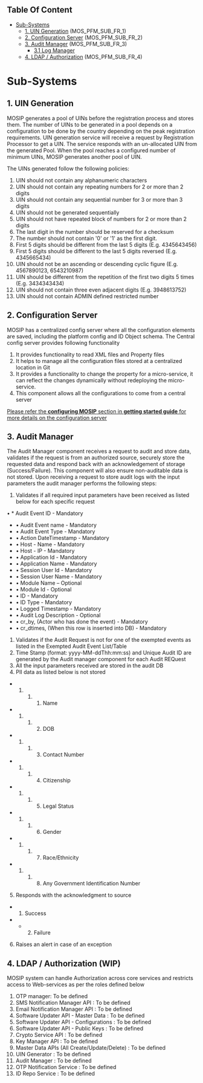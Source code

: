 ## Table Of Content
- [Sub-Systems](#sub-systems)
  * [1. UIN Generation](#1-uin-generation) (MOS_PFM_SUB_FR_1)
  * [2. Configuration Server](#2-configuration-server) (MOS_PFM_SUB_FR_2)
  * [3. Audit Manager](#3-audit-manager) (MOS_PFM_SUB_FR_3)
    * [3.1 Log Manager](#31-log-manager)
  * [4. LDAP / Authorization](#4-ldap--authorization) (MOS_PFM_SUB_FR_4)
# Sub-Systems
## 1. UIN Generation
MOSIP generates a pool of UINs before the registration process and stores them. 
The number of UINs to be generated in a pool depends on a configuration to be done by the country depending on the peak registration requirements. UIN generation service will receive a request by Registration Processor to get a UIN. The service responds with an un-allocated UIN from the generated Pool. 
When the pool reaches a configured number of minimum UINs, MOSIP generates another pool of UIN. 


The UINs generated follow the following policies:


1. UIN should not contain any alphanumeric characters
1. UIN should not contain any repeating numbers for 2 or more than 2 digits
1. UIN should not contain any sequential number for 3 or more than 3 digits
1. UIN should not be generated sequentially
1. UIN should not have repeated block of numbers for 2 or more than 2 digits
1. The last digit in the number should be reserved for a checksum
1. The number should not contain '0' or '1' as the first digit.
1. First 5 digits should be different from the last 5 digits (E.g. 4345643456)
1. First 5 digits should be different to the last 5 digits reversed (E.g. 4345665434)
1. UIN should not be an ascending or descending cyclic figure (E.g. 4567890123, 6543210987)
1. UIN should be different from the repetition of the first two digits 5 times (E.g. 3434343434)
1. UIN should not contain three even adjacent digits (E.g. 3948613752)
1. UIN should not contain ADMIN defined restricted number

## 2. Configuration Server

MOSIP has a centralized config server where all the configuration elements are saved, including the platform config and ID Object schema.
The Central config server provides following functionality
1.	It provides functionality to read XML files and Property files
2.	It helps to manage all the configuration files stored at a centralized location in Git
3.	It provides a functionality to change the property for a micro-service, it can reflect the changes dynamically without redeploying the micro-service.
4.	This component allows all the configurations to come from a central server

[Please refer the **configuring MOSIP** section in **getting started guide** for more details on the configuration server](https://github.com/mosip/mosip/wiki/Getting-Started#7-configuring-mosip-)

## 3. Audit Manager
The Audit Manager component receives a request to audit and store data, validates if the request is from an authorized source, securely store the requested data and respond back with an acknowledgement of storage (Success/Failure). This component will also ensure non-auditable data is not stored.
Upon receiving a request to store audit logs with the input parameters the audit manager performs the following steps:
1.	Validates if all required input parameters have been received as listed below for each specific request

•	* Audit Event ID - Mandatory
* •	Audit Event name - Mandatory
* •	Audit Event Type - Mandatory
* •	Action DateTimestamp - Mandatory
* •	Host - Name - Mandatory
* •	Host - IP - Mandatory
* •	Application Id - Mandatory
* •	Application Name - Mandatory
* •	Session User Id - Mandatory
* •	Session User Name - Mandatory
* •	Module Name – Optional
* •	Module Id - Optional
* •	ID - Mandatory
* •	ID Type - Mandatory
* •	Logged Timestamp - Mandatory
* •	Audit Log Description - Optional
* •	cr_by, (Actor who has done the event) - Mandatory
* •	cr_dtimes, (When this row is inserted into DB) - Mandatory

1.	Validates if the Audit Request is not for one of the exempted events as listed in the Exempted Audit Event List/Table
2.	Time Stamp (format: yyyy-MM-ddThh:mm:ss) and Unique Audit ID are generated by the Audit manager component for each Audit REQuest
3.	All the input parameters received are stored in the audit DB
4.	PII data as listed below is not stored
* 1. 1. 1.	Name
* 1. 1. 2.	DOB
* 1. 1. 3.	Contact Number
* 1. 1. 4.	Citizenship
* 1. 1. 5.	Legal Status
* 1. 1. 6.	Gender
* 1. 1. 7.	Race/Ethnicity
* 1. 1. 8.	Any Government Identification Number
5.	Responds with the acknowledgment to source
* 1.	Success
* * 2.	Failure
6.	Raises an alert in case of an exception 

## 4. LDAP / Authorization (WIP)
MOSIP system can handle Authorization across core services and restricts access to Web-services as per the roles defined below

1. OTP manager: To be defined
1. SMS Notification Manager API : To be defined
1. Email Notification Manager API : To be defined
1. Software Updater API - Master Data : To be defined
1. Software Updater API - Configurations : To be defined
1. Software Updater API - Public Keys : To be defined
1. Crypto Service API : To be defined
1. Key Manager API : To be defined
1. Master Data APIs (All Create/Update/Delete) : To be defined
1. UIN Generator : To be defined
1. Audit Manager : To be defined
1. OTP Notification Service : To be defined
1. ID Repo Service : To be defined
